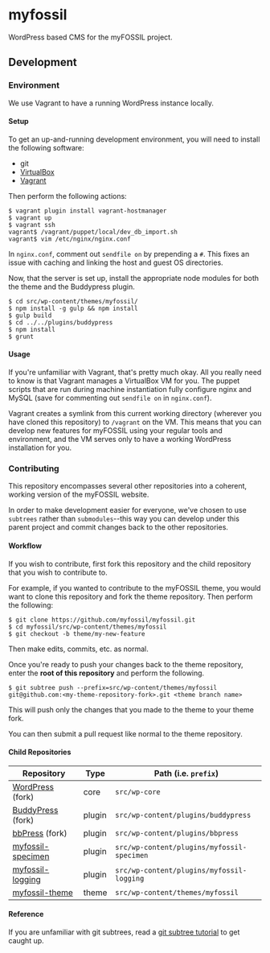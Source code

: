 # myfossil

WordPress based CMS for the myFOSSIL project.


## Development


### Environment 

We use Vagrant to have a running WordPress instance locally.

#### Setup

To get an up-and-running development environment, you will need to install the
following software:

- git
- [VirtualBox](https://www.virtualbox.org/wiki/Downloads)
- [Vagrant](https://www.vagrantup.com/downloads.html)

Then perform the following actions:

```
$ vagrant plugin install vagrant-hostmanager
$ vagrant up
$ vagrant ssh
vagrant$ /vagrant/puppet/local/dev_db_import.sh
vagrant$ vim /etc/nginx/nginx.conf
```

In `nginx.conf`, comment out `sendfile on` by prepending a `#`. This fixes an 
issue with caching and linking the host and guest OS directories.

Now, that the server is set up, install the appropriate node modules for both the theme and the Buddypress plugin.

```
$ cd src/wp-content/themes/myfossil/
$ npm install -g gulp && npm install
$ gulp build
$ cd ../../plugins/buddypress
$ npm install
$ grunt
```


#### Usage

If you're unfamiliar with Vagrant, that's pretty much okay. All you really need
to know is that Vagrant manages a VirtualBox VM for you. The puppet scripts
that are run during machine instantiation fully configure nginx and MySQL (save
for commenting out `sendfile on` in `nginx.conf`).

Vagrant creates a symlink from this current working directory (wherever you
have cloned this repository) to `/vagrant` on the VM. This means that
you can develop new features for myFOSSIL using your regular tools and
environment, and the VM serves only to have a working WordPress installation
for you.


### Contributing

This repository encompasses several other repositories into a coherent, working
version of the myFOSSIL website. 

In order to make development easier for everyone, we've chosen to use
`subtrees` rather than `submodules`--this way you can develop under this parent
project and commit changes back to the other repositories.


#### Workflow

If you wish to contribute, first fork this repository and the child repository
that you wish to contribute to. 

For example, if you wanted to contribute to the myFOSSIL theme, you would want
to clone this repository and fork the theme repository. Then perform the
following:

```
$ git clone https://github.com/myfossil/myfossil.git
$ cd myfossil/src/wp-content/themes/myfossil
$ git checkout -b theme/my-new-feature
```

Then make edits, commits, etc. as normal.

Once you're ready to push your changes back to the theme repository, enter the
**root of this repository** and perform the following.

```
$ git subtree push --prefix=src/wp-content/themes/myfossil git@github.com:<my-theme-repository-fork>.git <theme branch name>
```

This will push only the changes that you made to the theme to your theme fork.

You can then submit a pull request like normal to the theme repository.


#### Child Repositories

| Repository                                                          | Type   | Path (i.e. `prefix`)                       |
|---------------------------------------------------------------------|--------|--------------------------------------------|
| [WordPress](https://github.com/myfossil/WordPress) (fork)           | core   | `src/wp-core`                              |
| [BuddyPress](https://github.com/myfossil/BuddyPress) (fork)         | plugin | `src/wp-content/plugins/buddypress`        |
| [bbPress](https://github.com/myfossil/bbpress) (fork)               | plugin | `src/wp-content/plugins/bbpress`           |
| [myfossil-specimen](https://github.com/myfossil/wp-plugin-specimen) | plugin | `src/wp-content/plugins/myfossil-specimen` |
| [myfossil-logging](https://github.com/myfossil/wp-plugin-logging)   | plugin | `src/wp-content/plugins/myfossil-logging`  |
| [myfossil-theme](https://github.com/myfossil/wp-theme-myfossil)     | theme  | `src/wp-content/themes/myfossil`           |


#### Reference

If you are unfamiliar with git subtrees, read a [git subtree
tutorial](https://medium.com/@v/git-subtrees-a-tutorial-6ff568381844) to get
caught up.
